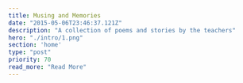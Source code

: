 ```yaml
---
title: Musing and Memories
date: "2015-05-06T23:46:37.121Z"
description: "A collection of poems and stories by the teachers"
hero: "./intro/1.png"
section: 'home'
type: "post"
priority: 70
read_more: "Read More"
---
```


